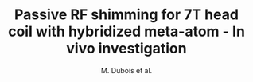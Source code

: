 ---
cat: metric
subcat: metric
bestof: false
author: M. Dubois et al.
title: Passive RF shimming for 7T head coil with hybridized meta-atom - In vivo investigation
year: 2020
type: inproceedings
booktitle: Proceedings of the International Society for Magnetic Resonance in Medicine
---